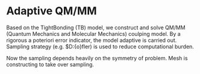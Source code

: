 # Adaptive QM/MM 
Based on the TightBonding (TB) model, we construct and solve QM/MM (Quantum Mechanics and Molecular Mechanics) coulping model. By a rigorous a poteriori error indicator, the model adaptive is carried out. Sampling strategy (e.g. $D\:{o}fler) is used to reduce computational burden.

Now the sampling depends heavily on the symmetry of problem. Mesh is constructing to take over sampling.
